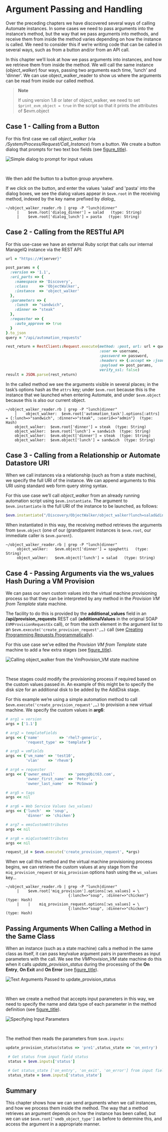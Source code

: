 # Argument Passing and Handling

Over the preceding chapters we have discovered several ways of calling
Automate instances. In some cases we need to pass arguments into the
instance’s method, but the way that we pass arguments into methods, and
receive them from inside the method varies depending on how the instance
is called. We need to consider this if we’re writing code that can be
called in several ways, such as from a button and/or from an API call.

In this chapter we’ll look at how we pass arguments into instances, and
how we retrieve them from inside the method. We will call the same
instance (*object\_walker*) four ways, passing two arguments each time,
'lunch' and 'dinner'. We can use object\_walker\_reader to show us where
the arguments can be read from inside our called method.

> **Note**
> 
> If using version 1.8 or later of object\_walker, we need to set
> `$print_evm_object = true` in the script so that it prints the
> attributes of $evm.object

## Case 1 - Calling from a Button

For this first case we call *object\_walker* (via
*/System/Process/Request/Call\_Instance*) from a button. We create a
button dialog that prompts for two text box fields (see
[figure\_title](#i1)).

![Simple dialog to prompt for input values](images/ss1.png)

​  

We then add the button to a button group anywhere.

If we click on the button, and enter the values 'salad' and 'pasta' into
the dialog boxes, we see the dialog values appear in `$evm.root` in the
receiving method, indexed by the key name prefixed by *dialog\_*

    ~/object_walker_reader.rb | grep -P "lunch|dinner"
         |    $evm.root['dialog_dinner'] = salad   (type: String)
         |    $evm.root['dialog_lunch'] = pasta   (type: String)

## Case 2 - Calling from the RESTful API

For this use-case we have an external Ruby script that calls our
internal ManageIQ instance via the REST API:

``` ruby
url = "https://#{server}"

post_params = {
  :version => '1.1',
  :uri_parts => {
    :namespace => 'Discovery',
    :class     => 'ObjectWalker',
    :instance  => 'object_walker'
  },
  :parameters => {
    :lunch  => "sandwich",
    :dinner => "steak"
  },
  :requester => {
    :auto_approve => true
  }
}.to_json
query = "/api/automation_requests"

rest_return = RestClient::Request.execute(method: :post, url: url + query,
                                          :user => username,
                                          :password => password,
                                          :headers => {:accept => :json},
                                          :payload => post_params,
                                          verify_ssl: false)
result = JSON.parse(rest_return)
```

In the called method we see the arguments visible in several places; in
the task’s options hash as the `attrs` key; under `$evm.root` because
this is the instance that we launched when entering Automate, and under
`$evm.object` because this is also our current object.

    ~/object_walker_reader.rb | grep -P "lunch|dinner"
        |    object_walker:  $evm.root['automation_task'].options[:attrs] = {:lunch=>"sandwich", :dinner=>"steak", :userid=>"admin"}  (type: Hash)
        object_walker:  $evm.root['dinner'] = steak  (type: String)
        object_walker:  $evm.root['lunch'] = sandwich  (type: String)
        object_walker:  $evm.object['dinner'] = steak  (type: String)
        object_walker:  $evm.object['lunch'] = sandwich  (type: String)

## Case 3 - Calling from a Relationship or Automate Datastore URI

When we call instances via a relationship (such as from a state
machine), we specify the full URI of the instance. We can append
arguments to this URI using standard web form query string syntax.

For this use case we’ll call *object\_walker* from an already running
automation script using `$evm.instantiate`. The argument to
`$evm.instantiate` is the full URI of the instance to be launched, as
follows:

``` ruby
$evm.instantiate("/Discovery/ObjectWalker/object_walker?lunch=salad&dinner=spaghetti")
```

When instantiated in this way, the receiving method retrieves the
arguments from `$evm.object` (one of our (grand)parent instances is
`$evm.root`, our immediate caller is `$evm.parent`).

    ~/object_walker_reader.rb | grep -P "lunch|dinner"
         object_walker:   $evm.object['dinner'] = spaghetti   (type: String)
         object_walker:   $evm.object['lunch'] = salad   (type: String)

## Case 4 - Passing Arguments via the ws\_values Hash During a VM Provision

We can pass our own custom values into the virtual machine provisioning
process so that they can be interpreted by any method in the *Provision
VM from Template* state machine.

The facility to do this is provided by the **additional\_values** field
in an **/api/provision\_requests** REST call (**additionalValues** in
the original SOAP `EVMProvisionRequestEx` call), or from the sixth
element in the argument list to an
`$evm.execute('create_provision_request',…​)` call (see [Creating
Programming Requests
Programmatically](../creating_provisioning_requests_programmatically/chapter.asciidoc)).

For this use case we’ve edited the *Provision VM from Template* state
machine to add a few extra stages (see [figure\_title](#i3)).

![Calling object\_walker from the VmProvision\_VM state
machine](images/ss3.png)

​  

These stages could modify the provisioning process if required based on
the custom values passed in. An example of this might be to specify the
disk size for an additional disk to be added by the AddDisk stage.

For this example we’re using a simple automation method to call
`$evm.execute('create_provision_request',…​)` to provision a new virtual
machine. We specify the custom values in **arg6**:

``` ruby
# arg1 = version
args = ['1.1']

# arg2 = templateFields
args << {'name'         => 'rhel7-generic',
         'request_type' => 'template'}

# arg3 = vmFields
args << {'vm_name' => 'test10',
         'vlan'    => 'rhevm'}

# arg4 = requester
args << {'owner_email'      => 'pemcg@bit63.com',
         'owner_first_name' => 'Peter',
         'owner_last_name'  => 'McGowan'}

# arg5 = tags
args << nil

# arg6 = Web Service Values (ws_values)
args << {'lunch'  => 'soup',
         'dinner' => 'chicken'}

# arg7 = emsCustomAttributes
args << nil

# arg8 = miqCustomAttributes
args << nil

request_id = $evm.execute('create_provision_request', *args)
```

When we call this method and the virtual machine provisioning process
begins, we can retrieve the custom values at any stage from the
`miq_provision_request` or `miq_provision` options hash using the
`ws_values` key…​

    ~/object_walker_reader.rb | grep -P "lunch|dinner"
         |    $evm.root['miq_provision'].options[:ws_values] = \
                                {:lunch=>"soup", :dinner=>"chicken"}   (type: Hash)
         |    |    miq_provision_request.options[:ws_values] = \
                                {:lunch=>"soup", :dinner=>"chicken"}   (type: Hash)

## Passing Arguments When Calling a Method in the Same Class

When an instance (such as a state machine) calls a method in the same
class as itself, it can pass key/value argument pairs in parentheses as
input parameters with the call. We see the *VMProvision\_VM* state
machine do this when it calls *update\_provision\_status* during the
processing of the **On Entry**, **On Exit** and **On Error** (see
[figure\_title](#i4)).

![Text Arguments Passed to update\_provision\_status](images/ss4.png)

​  

When we create a method that accepts input parameters in this way, we
need to specify the name and data type of each parameter in the method
definition (see [figure\_title](#i5)).

![Specifying Input Parameters](images/ss5.png)

​  

The method then reads the parameters from `$evm.inputs`:

``` ruby
update_provision_status(status => 'pre1',status_state => 'on_entry')

 # Get status from input field status
 status = $evm.inputs['status']

 # Get status_state ['on_entry', 'on_exit', 'on_error'] from input field
 status_state = $evm.inputs['status_state']
```

## Summary

This chapter shows how we can send arguments when we call instances, and
how we process them inside the method. The way that a method retrieves
an argument depends on how the instance has been called, but we can use
`$evm.root['vmdb_object_type']` as before to determine this, and access
the argument in a appropriate manner.
